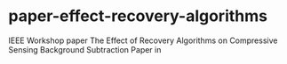 # paper-effect-recovery-algorithms
IEEE Workshop paper The Effect of Recovery Algorithms on Compressive Sensing Background Subtraction Paper in 
